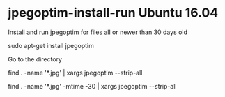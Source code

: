 # jpegoptim-install-run Ubuntu 16.04
Install and run jpegoptim for files all or newer than 30 days old

sudo apt-get install jpegoptim

Go to the directory

find . -name '*.jpg' | xargs jpegoptim --strip-all

find . -name '*.jpg' -mtime -30 | xargs jpegoptim --strip-all
